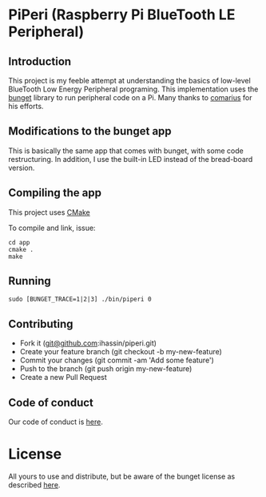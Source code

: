 # PiPeri (Raspberry Pi BlueTooth LE Peripheral)

## Introduction

This project is my feeble attempt at understanding the basics of low-level BlueTooth Low Energy Peripheral programing.
This implementation uses the [bunget](https://github.com/comarius/bunget) library to run peripheral code on a Pi. Many thanks to [comarius](https://github.com/comarius) for his efforts.

## Modifications to the bunget app

This is basically the same app that comes with bunget, with some code restructuring. In addition, I use the built-in LED instead of the bread-board version.

## Compiling the app

This project uses [CMake](https://cmake.org/)

To compile and link, issue:

```
cd app
cmake .
make
```

## Running

```
sudo [BUNGET_TRACE=1|2|3] ./bin/piperi 0
```

## Contributing

* Fork it (git@github.com:ihassin/piperi.git)
* Create your feature branch (git checkout -b my-new-feature)
* Commit your changes (git commit -am 'Add some feature')
* Push to the branch (git push origin my-new-feature)
* Create a new Pull Request

## Code of conduct

Our code of conduct is [here](https://github.com/ihassin/piperi/blob/master/code_of_conduct.md).

# License

All yours to use and distribute, but be aware of the bunget license as described [here](https://github.com/comarius/bunget).
